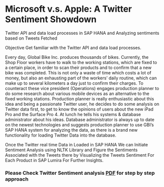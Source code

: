 # Microsoft v.s. Apple: A Twitter Sentiment Showdown


Twitter API and data load processes in SAP HANA and Analyzing sentiments based on Tweets Fetched

Objective
Get familiar with the Twitter API and data load processes.

Every day, Global Bike Inc. produces thousands of bikes. Currently, the Shop Floor workers have to walk to the working
stations, which are fixed to a certain place, in order to scan their products and to confirm that a new bike was completed.
This is not only a waste of time which costs a lot of money, but also an exhausting part of the workers’ daily routine,
which can make up to several kilometers a day just to confirm their charges. To counteract these vice president (Operations)
engages production planner to do some research about various mobile devices as an alternative to the fixed working stations.
Production planner is really enthusiastic about this idea and being a passionate Twitter user, he decides to do some analysis
on Twitter data first, to get to know the opinions of users about the new iPad Pro and the Surface Pro 4. At lunch he tells his
systems & database administrator about his ideas. Database administrator is always up to date on the newest technologies and 
suggests production planner to use GBI’s SAP HANA system for analyzing the data, as there is a brand new functionality for
loading Twitter Data into the database.

Once the Twitter real time Data in Loaded in SAP HANA 
We can Initiate Sentiment Analysis using NLTK Library and Figure the Sentiments Associated with the Tweets
there by Visualizing the Tweets Sentiment For Each Product in SAP Lumira For Further Insights.


### Please Check Twitter Sentiment analysis [PDF](https://github.com/ravidawar/Microsoft-v.s.-Apple-A-Twitter-Sentiment-Showdown/blob/master/Twitter%20Sentiment%20analysis.pdf) for step by step approach
